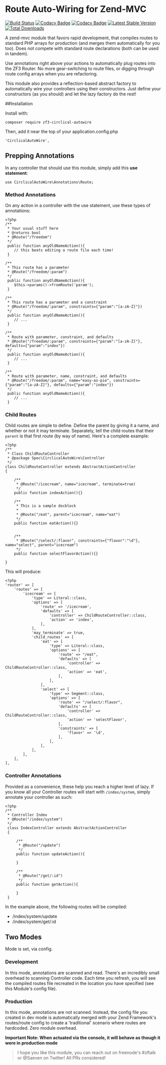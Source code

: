 # Route Auto-Wiring for Zend-MVC
[![Build Status](https://travis-ci.org/Saeven/zf3-circlical-autowire.svg?branch=master)](https://travis-ci.org/Saeven/zf3-circlical-autowire)
[![Codacy Badge](https://api.codacy.com/project/badge/Grade/488fcf3040df4fa4b3ab4b2c15ad5752)](https://www.codacy.com/app/alemaire/zf3-circlical-autowire?utm_source=github.com&amp;utm_medium=referral&amp;utm_content=Saeven/zf3-circlical-autowire&amp;utm_campaign=Badge_Grade)
[![Codacy Badge](https://api.codacy.com/project/badge/Coverage/488fcf3040df4fa4b3ab4b2c15ad5752)](https://www.codacy.com/app/alemaire/zf3-circlical-autowire?utm_source=github.com&amp;utm_medium=referral&amp;utm_content=Saeven/zf3-circlical-autowire&amp;utm_campaign=Badge_Coverage)
[![Latest Stable Version](https://poser.pugx.org/saeven/zf3-circlical-autowire/v/stable)](https://packagist.org/packages/saeven/zf3-circlical-autowire)
[![Total Downloads](https://poser.pugx.org/saeven/zf3-circlical-autowire/downloads)](https://packagist.org/packages/saeven/zf3-circlical-autowire)


A zend-mvc module that favors rapid development, that compiles routes to standard PHP arrays for production (and merges them automatically for you too).  Does not compete with standard route declarations (both can be used in tandem).
  
Use annotations right above your actions to automatically plug routes into the ZF3 Router.  No more gear-switching 
to route files, or digging through route config arrays when you are refactoring.

This module also provides a reflection-based abstract factory to automatically wire your controllers using their constructors.
Just define your constructors (as you should) and let the lazy factory do the rest!



##Installation

Install with:

    composer require zf3-circlical-autowire
    
Then, add it near the top of your application.config.php

    'CirclicalAutoWire',
    
    
## Prepping Annotations

In any controller that should use this module, simply add this **use statement**:

    use CirclicalAutoWire\Annotations\Route;
    
### Method Annotations
    
On any action in a controller with the use statement, use these types of annotations:

    <?php
    /**
     * Your usual stuff here
     * @returns bool
     * @Route("/freedom")
     */
     public function anyOldNameAction(){
        // this beats editing a route file each time!
     }
     
    /**
     * This route has a parameter
     * @Route("/freedom/:param")
     */
     public function anyOldNameAction(){
        $this->params()->fromRoute('param');
     }
     
    /**
     * This route has a parameter and a constraint
     * @Route("/freedom/:param", constraints={"param":"[a-zA-Z]"})
     */
     public function anyOldNameAction(){
        // ...
     }
     
    /**
     * Route with parameter, constraint, and defaults
     * @Route("/freedom/:param", constraints={"param":"[a-zA-Z]"}, defaults={"param":"index"})
     */
     public function anyOldNameAction(){
        // ...
     }
     
    /**
     * Route with parameter, name, constraint, and defaults
     * @Route("/freedom/:param", name="easy-as-pie", constraints={"param":"[a-zA-Z]"}, defaults={"param":"index"})
     */
     public function anyOldNameAction(){
        // ...
     }
     
     
### Child Routes
     
Child routes are simple to define.  Define the parent by giving it a name, and whether or not it may terminate.  Separately, tell the child routes that their `parent` is that first route (by way of name).  Here's a complete example:

    <?php
    /**
     * Class ChildRouteController
     * @package Spec\CirclicalAutoWire\Controller
     */
    class ChildRouteController extends AbstractActionController
    {
    
        /**
         * @Route("/icecream", name="icecream", terminate=true)
         */
        public function indexAction(){}
    
        /**
         * This is a sample docblock
         *
         * @Route("/eat", parent="icecream", name="eat")
         */
        public function eatAction(){}
    
    
        /**
         * @Route("/select/:flavor", constraints={"flavor":"\d"}, name="select", parent="icecream")
         */
        public function selectFlavorAction(){}
    
    }

This will produce:

    <?php
    'router' => [
        'routes' => [
            'icecream' => [
                'type' => Literal::class,
                'options' => [
                    'route' => '/icecream',
                    'defaults' => [
                        'controller' => ChildRouteController::class,
                        'action' => 'index',
                    ],
                ],
                'may_terminate' => true,
                'child_routes' => [
                    'eat' => [
                        'type' => Literal::class,
                        'options' => [
                            'route' => "/eat",
                            'defaults' => [
                                'controller' => ChildRouteController::class,
                                'action' => 'eat',
                            ],
                        ],
                    ],
                    'select' => [
                        'type' => Segment::class,
                        'options' => [
                            'route' => "/select/:flavor",
                            'defaults' => [
                                'controller' => ChildRouteController::class,
                                'action' => 'selectFlavor',
                            ],
                            'constraints' => [
                                'flavor' => '\d',
                            ],
                        ],
                    ],
                ],
            ],
        ],
    ],

      
      
     
     
### Controller Annotations

Provided as a convenience, these help you reach a higher level of lazy.  If you know all your Controller routes will start 
with `/index/system`, simply annotate your controller as such:

    <?php
    /**
     * Controller Index
     * @Route("/index/system")
     */
     class IndexController extends AbstractActionController
     {
     
         /**
          * @Route("/update")
          */
         public function updateAction(){
         
         }
         
         /**
          * @Route("/get/:id")
          */
         public function getAction(){
         
         }
     }

In the example above, the following routes will be compiled:

* /index/system/update
* /index/system/get/:id

## Two Modes

Mode is set, via config.

### Development

In this mode, annotations are scanned and read.  There's an incredibly small overhead to scanning Controller code.  Each time you refresh,
you will see the compiled routes file recreated in the location you have specified (see this Module's config file).

### Production

In this mode, annotations are not scanned.  Instead, the config file you created in dev mode is automatically merged with your Zend Framework's
 routes/route config to create a 'traditional' scenario where routes are hardcoded.  Zero module overhead.
 
 **Important Note: When actuated via the console, it will behave as though it were in production mode**
 

> I hope you like this module, you can reach out on freenode's #zftalk or @Saeven on Twitter!  All PRs considered!
